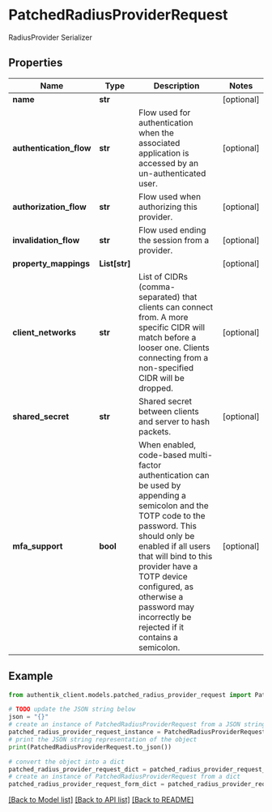 # PatchedRadiusProviderRequest

RadiusProvider Serializer

## Properties

Name | Type | Description | Notes
------------ | ------------- | ------------- | -------------
**name** | **str** |  | [optional] 
**authentication_flow** | **str** | Flow used for authentication when the associated application is accessed by an un-authenticated user. | [optional] 
**authorization_flow** | **str** | Flow used when authorizing this provider. | [optional] 
**invalidation_flow** | **str** | Flow used ending the session from a provider. | [optional] 
**property_mappings** | **List[str]** |  | [optional] 
**client_networks** | **str** | List of CIDRs (comma-separated) that clients can connect from. A more specific CIDR will match before a looser one. Clients connecting from a non-specified CIDR will be dropped. | [optional] 
**shared_secret** | **str** | Shared secret between clients and server to hash packets. | [optional] 
**mfa_support** | **bool** | When enabled, code-based multi-factor authentication can be used by appending a semicolon and the TOTP code to the password. This should only be enabled if all users that will bind to this provider have a TOTP device configured, as otherwise a password may incorrectly be rejected if it contains a semicolon. | [optional] 

## Example

```python
from authentik_client.models.patched_radius_provider_request import PatchedRadiusProviderRequest

# TODO update the JSON string below
json = "{}"
# create an instance of PatchedRadiusProviderRequest from a JSON string
patched_radius_provider_request_instance = PatchedRadiusProviderRequest.from_json(json)
# print the JSON string representation of the object
print(PatchedRadiusProviderRequest.to_json())

# convert the object into a dict
patched_radius_provider_request_dict = patched_radius_provider_request_instance.to_dict()
# create an instance of PatchedRadiusProviderRequest from a dict
patched_radius_provider_request_form_dict = patched_radius_provider_request.from_dict(patched_radius_provider_request_dict)
```
[[Back to Model list]](../README.md#documentation-for-models) [[Back to API list]](../README.md#documentation-for-api-endpoints) [[Back to README]](../README.md)


